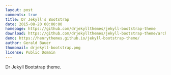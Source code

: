 ```yaml
---
layout: post
comments: true
title: Dr Jekyll's Bootstrap
date: 2015-08-20 00:00:00
homepage: https://github.com/drjekyllthemes/jekyll-bootstrap-theme
download: https://github.com/drjekyllthemes/jekyll-bootstrap-theme/archive/gh-pages.zip
demo: https://henrythemes.github.io/jekyll-bootstrap-theme/
author: Gerald Bauer
thumbnail: drjekyll-bootstrap.png
license: Public Domain
---
```


Dr Jekyll Bootstrap theme.
